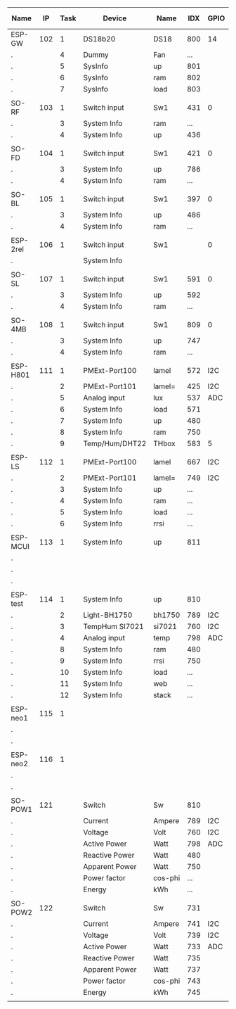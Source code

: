 Name    |IP |Task|  Device   |Name    |IDX |GPIO|sda-scl| Mac Number      |Build
--------|---|----|-----------|--------|----|----|-------|-----------------|----
ESP-GW  |102|1 |DS18b20  |DS18 	|800 |14  |IO 4-5 |5C:CF:7F:41:32:AD|148
.       |   |4 |Dummy    |Fan  	|... |    |
.       |   |5 |SysInfo  |up     |801 |
.       |   |6 |SysInfo  |ram  	|802 |
.  	    |   |7 |SysInfo  |load   |803 |	  |
|||||||
SO-RF   |103|1 |Switch input  |Sw1  	|431 |0   |       |5C:CF:7F:0C:D7:CA|145
.       |   |3 |System Info 	|ram  	|... |    |
.  	    |   |4 |System Info   |up     |436 |	  |
|||||||
SO-FD   |104|1 |Switch input  |Sw1    |421 |0   |       |5C:CF:7F:81:47:8B|145
.       |   |3 |System Info   |up     |786 |    |
.  		  |   |4 |System Info 	|ram  	|... |
|||||||
SO-BL   |105|1 |Switch input  |Sw1    |397 |0   |       |5C:CF:7F:81:4B:C4|145
.       |   |3 |System Info   |up     |486 |    |
.  		  |   |4 |System Info 	|ram  	|... |	
|||||||
ESP-2rel|106|1 |Switch input  |Sw1    |    |0   |       |60:01:94:0E:60:61|xxx
.  		  |   |  |System Info 	|     	|    |	  |
|||||||
SO-SL   |107|1 |Switch input  |Sw1    |591 |0   |       |5C:CF:7F:0C:B1:C0|145
.       |   |3 |System Info   |up     |592 |	  |
.  	    |   |4 |System Info   |ram    |... |	  |
|||||||
SO-4MB  |108|1 |Switch input  |Sw1    |809 |0   |       |5C:CF:7F:0C:B4:4C|148
.  	    |   |3 |System Info   |up     |747 |	  |
.  	    |   |4 |System Info   |ram    |... |	  |
|||||||
ESP-H801|111|1 |PMExt-Port100 |lamel  |572 |I2C |IO 3-1 |5C:CF:7F:16:DC:70|147
.       |   |2 |PMExt-Port101 |lamel= |425 |I2C |
.       |   |5 |Analog input  |lux    |537 |ADC |
.       |   |6 |System Info   |load   |571 |    |
.       |   |7 |System Info   |up     |480 |	  |
.  	    |   |8 |System Info   |ram    |750 |	  |
.  	    |   |9 |Temp/Hum/DHT22|THbox  |583 |5   |
|||||||
ESP-LS  |112|1 |PMExt-Port100 |lamel  |667 |I2C |IO 5-4 |CC:50:E3:4B:CC:8A|148
.       |   |2 |PMExt-Port101 |lamel= |749 |I2C |
.       |   |3 |System Info   |up     |... |    |
.       |   |4 |System Info   |ram    |... |    |
.       |   |5 |System Info   |load   |... |    |
.       |   |6 |System Info   |rrsi   |... |	  |
|||||||
ESP-MCUl|113|1 |System Info   |up     |811 |    |       |5C:CF:7F:13:8C:E4|mega 20191123
.       |   |  |              |       |    |	  |
.       |
.       |
|||||||
ESP-test|114|1 |System Info   |up     |810 |    |IO13-12|5C:CF:7F:19:68:B7|mega 20191208
.       |   |2 |Light-BH1750  |bh1750 |789 |I2C |
.       |   |3 |TempHum SI7021|si7021 |760 |I2C |
.  	    |   |4 |Analog input  |temp   |798 |ADC |
.       |   |8 |System Info   |ram    |480 |
.       |   |9 |System Info   |rrsi   |750 |
.  	    |   |10|System Info   |load   |... |
.  	    |   |11|System Info   |web    |... |
.  	    |   |12|System Info   |stack  |... |
|||||||
ESP-neo1|115|1 |              |       |    |    |       |A4:CF:12:C9:A0:BD|148
.       |   |  |            	|     	|    |	  |
.       |   |  |            	|     	|    |	  |
|||||||
ESP-neo2|116|1 |              |       |    |    |       |CC:50:E3:7C:EB:93|148
.       |   |  |            	|     	|    |	  |
.       |   |  |            	|     	|    |	  |
|||||||
SO-POW1 |121|  |Switch        |Sw     |810 |    |       |5C:CF:7F:92:CC:05|Espurna 1.13.3
.       |   |  |Current       |Ampere |789 |I2C |
.       |   |  |Voltage       |Volt   |760 |I2C |
.       |   |  |Active Power	|Watt   |798 |ADC |
.       |   |  |Reactive Power|Watt   |480 |	  |
.       |   |  |Apparent Power|Watt   |750 |	  |
.  	    |   |  |Power factor  |cos-phi|... |    |
.  	    |   |  |Energy        |kWh    |... |    |
|||||||
SO-POW2 |122|  |Switch        |Sw     |731 |    |       |5C:CF:7F:92:DC:B7|Espurna 1.13.3
.       |   |  |Current       |Ampere |741 |I2C |
.       |   |  |Voltage       |Volt   |739 |I2C |
.       |   |  |Active Power	|Watt   |733 |ADC |
.       |   |  |Reactive Power|Watt   |735 |	  |
.       |   |  |Apparent Power|Watt   |737 |	  |
.  	    |   |  |Power factor  |cos-phi|743 |    |
.  	    |   |  |Energy        |kWh    |745 |    |
|||||||
